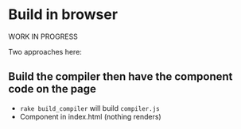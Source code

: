 # Build in browser

WORK IN PROGRESS

Two approaches here:

## Build the compiler then have the component code on the page
+ `rake build_compiler` will build `compiler.js`
+ Component in index.html (nothing renders)
